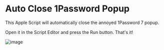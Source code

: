 # Auto Close 1Password Popup

This Apple Script will automatically close the annoyed 1Password 7 popup.

Open it in the Script Editor and press the Run button. That's it!

![image](https://user-images.githubusercontent.com/3375461/145465451-b329774f-d2fd-4427-bbd3-c9ad91a722ef.png)
